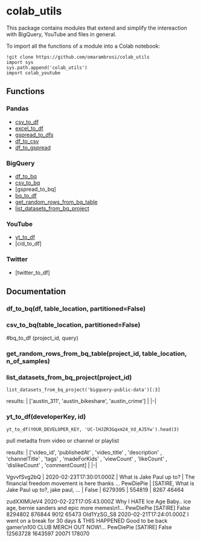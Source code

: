 # colab_utils
This package contains modules that extend and simplify the intereaction with BigQuery, YouTube and files in general.

To import all the functions of a module into a Colab notebook:
```
!git clone https://github.com/omarambrosi/colab_utils
import sys
sys.path.append('colab_utils')
import colab_youtube
```

## Functions

### Pandas
* [csv_to_df](#csv_to_df)
* [excel_to_df](#excel_to_df)
* [gspread_to_dfs](#gspread_to_dfs)
* [df_to_csv](#df_to_csv)
* [df_to_gspread](#df_to_gspread)

### BigQuery
* [df_to_bq](#df_to_bqdf-table_location-partitionedfalse)
* [csv_to_bq](#csv_to_bq)
* [gspread_to_bq]
* [bq_to_df](#bq_to_df)
* [get_random_rows_from_bq_table](#get_random_rows_from_bq_table)
* [list_datasets_from_bq_project](#list_datasets_from_bq_project)

### YouTube
* [yt_to_df](#yt_to_df)
* [cid_to_df]

### Twitter
* [twitter_to_df]


## Documentation
### df_to_bq(df, table_location, partitioned=False)
### csv_to_bq(table_location, partitioned=False)
#bq_to_df (project_id, query)
### get_random_rows_from_bq_table(project_id, table_location, n_of_samples)
### list_datasets_from_bq_project(project_id)
```colab
list_datasets_from_bq_project('bigquery-public-data')[:3]
```
results:
| ['austin_311', 'austin_bikeshare', 'austin_crime'] |
|-|
### yt_to_df(developerKey, id)
```colab
yt_to_df(YOUR_DEVELOPER_KEY, 'UC-lHJZR3Gqxm24_Vd_AJ5Yw').head(3)
```
pull metadta from video or channel or playlist

results:
| ['video_id', 'publishedAt' , 'video_title' , 'description' , 'channelTitle' , 'tags' , 'madeForKids' , 'viewCount' , 'likeCount' , 'dislikeCount' , 'commentCount] |
|-|

VgvvfSvg2bQ | 2020-02-23T17:30:01.000Z | What is Jake Paul up to? | The financial freedom movement is here thanks ...	PewDiePie | [SATIRE, What is Jake Paul up to?, jake paul, ... | False | 6279395 | 554819 | 8267 46464


																	
								
zudXXIMUeV4	2020-02-22T17:05:43.000Z	Why I HATE Ice Age Baby..	ice age, bernie sanders and epic more memes\n1...	PewDiePie	[SATIRE]	False	8294802	876844	9012	65473
Old1YzSG_S8	2020-02-21T17:24:01.000Z	I went on a break for 30 days & THIS HAPPENED	Good to be back gamer\n100 CLUB MERCH OUT NOW!...	PewDiePie	[SATIRE]	False	12563728	1643597	20071	178070









